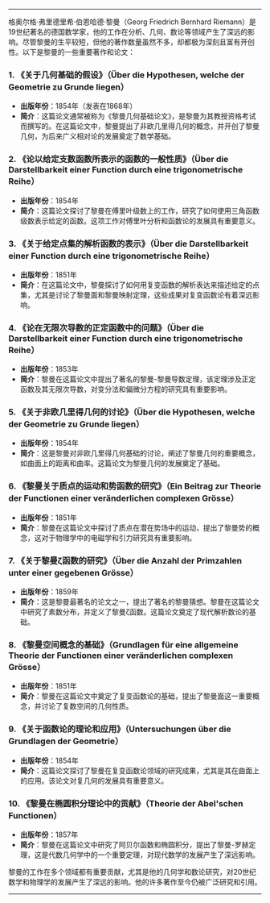 
---

格奥尔格·弗里德里希·伯恩哈德·黎曼（Georg Friedrich Bernhard Riemann）是19世纪著名的德国数学家，他的工作在分析、几何、数论等领域产生了深远的影响。尽管黎曼的生平较短，但他的著作数量虽然不多，却都极为深刻且富有开创性。以下是黎曼的一些重要著作和论文：

### 1. **《关于几何基础的假设》（Über die Hypothesen, welche der Geometrie zu Grunde liegen）**
   - **出版年份**：1854年（发表在1868年）
   - **简介**：这篇论文通常被称为《黎曼几何基础论文》，是黎曼为其教授资格考试而撰写的。在这篇论文中，黎曼提出了非欧几里得几何的概念，并开创了黎曼几何，为后来广义相对论的发展奠定了数学基础。

### 2. **《论以给定支数函数所表示的函数的一般性质》（Über die Darstellbarkeit einer Function durch eine trigonometrische Reihe）**
   - **出版年份**：1854年
   - **简介**：这篇论文探讨了黎曼在傅里叶级数上的工作，研究了如何使用三角函数级数表示给定的函数。这项工作对傅里叶分析和函数论的发展具有重要意义。

### 3. **《关于给定点集的解析函数的表示》（Über die Darstellbarkeit einer Function durch eine trigonometrische Reihe）**
   - **出版年份**：1851年
   - **简介**：在这篇论文中，黎曼探讨了如何用复变函数的解析表达来描述给定的点集，尤其是讨论了黎曼面和黎曼映射定理，这些成果对复变函数论有着深远影响。

### 4. **《论在无限次导数的正定函数中的问题》（Über die Darstellbarkeit einer Function durch eine trigonometrische Reihe）**
   - **出版年份**：1853年
   - **简介**：黎曼在这篇论文中提出了著名的黎曼-黎曼导数定理，该定理涉及正定函数及其无限次导数，对变分法和偏微分方程的研究具有重要影响。

### 5. **《关于非欧几里得几何的讨论》（Über die Hypothesen, welche der Geometrie zu Grunde liegen）**
   - **出版年份**：1854年
   - **简介**：这是黎曼对非欧几里得几何基础的讨论，阐述了黎曼几何的重要概念，如曲面上的距离和曲率。这篇论文为黎曼几何的发展奠定了基础。

### 6. **《黎曼关于质点的运动和势函数的研究》（Ein Beitrag zur Theorie der Functionen einer veränderlichen complexen Grösse）**
   - **出版年份**：1851年
   - **简介**：黎曼在这篇论文中探讨了质点在潜在势场中的运动，提出了黎曼势的概念，这对于物理学中的电磁学和引力研究具有重要影响。

### 7. **《关于黎曼ζ函数的研究》（Über die Anzahl der Primzahlen unter einer gegebenen Grösse）**
   - **出版年份**：1859年
   - **简介**：这是黎曼最著名的论文之一，提出了著名的黎曼猜想。黎曼在这篇论文中研究了素数分布，并定义了黎曼ζ函数。这篇论文奠定了现代解析数论的基础。

### 8. **《黎曼空间概念的基础》（Grundlagen für eine allgemeine Theorie der Functionen einer veränderlichen complexen Grösse）**
   - **出版年份**：1851年
   - **简介**：黎曼在这篇论文中奠定了复变函数论的基础，提出了黎曼面这一重要概念，并讨论了复数空间的几何性质。

### 9. **《关于函数论的理论和应用》（Untersuchungen über die Grundlagen der Geometrie）**
   - **出版年份**：1854年
   - **简介**：这篇论文探讨了黎曼在复变函数论领域的研究成果，尤其是其在曲面上的应用。该论文对复几何的发展具有重要意义。

### 10. **《黎曼在椭圆积分理论中的贡献》（Theorie der Abel'schen Functionen）**
   - **出版年份**：1857年
   - **简介**：黎曼在这篇论文中研究了阿贝尔函数和椭圆积分，提出了黎曼-罗赫定理，这是代数几何学中的一个重要定理，对现代数学的发展产生了深远影响。

黎曼的工作在多个领域都有重要贡献，尤其是他的几何学和数论研究，对20世纪数学和物理学的发展产生了深远的影响。他的许多著作至今仍被广泛研究和引用。

---




